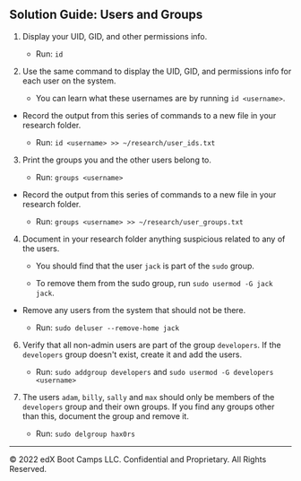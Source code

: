 ## Solution Guide: Users and Groups

1. Display your UID, GID, and other permissions info.

    - Run: `id`

2. Use the same command to display the UID, GID, and permissions info for each user on the system.

    - You can learn what these usernames are by running `id <username>`.

- Record the output from this series of commands to a new file in your research folder.

    - Run: `id <username> >> ~/research/user_ids.txt`

3. Print the groups you and the other users belong to.

    - Run: `groups <username>`

- Record the output from this series of commands to a new file in your research folder.

    - Run: `groups <username> >> ~/research/user_groups.txt`

4. Document in your research folder anything suspicious related to any of the users.

    - You should find that the user `jack` is part of the `sudo` group.

    - To remove them from the sudo group, run `sudo usermod -G jack jack`.

- Remove any users from the system that should not be there.

    - Run: `sudo deluser --remove-home jack`

6. Verify that all non-admin users are part of the group `developers`. If the `developers` group doesn't exist, create it and add the users.

    - Run: `sudo addgroup developers` and `sudo usermod -G developers <username>`

7. The users `adam`, `billy`, `sally` and `max` should only be members of the `developers` group and their own groups. If you find any groups other than this, document the group and remove it.

    - Run: `sudo delgroup hax0rs`

---

© 2022 edX Boot Camps LLC. Confidential and Proprietary. All Rights Reserved.
